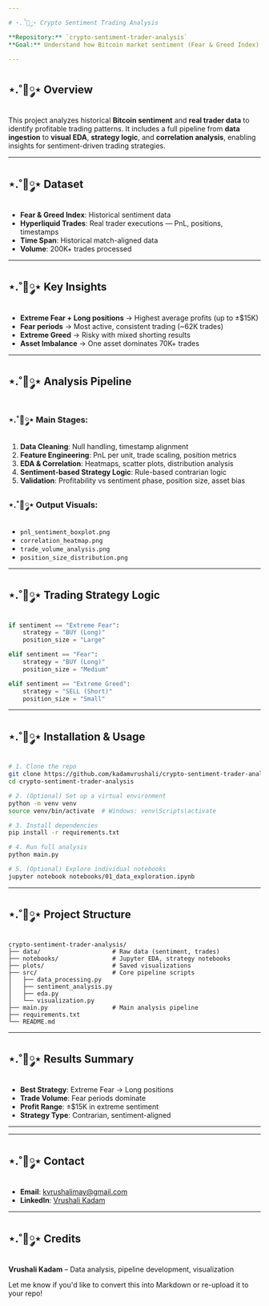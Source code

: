 ```yaml
---

# ⋆.˚🦋༘⋆ Crypto Sentiment Trading Analysis

**Repository:** `crypto-sentiment-trader-analysis`
**Goal:** Understand how Bitcoin market sentiment (Fear & Greed Index) impacts trader behavior and profitability using real Hyperliquid exchange data.

---
```


## ⋆.˚🦋༘⋆ Overview

This project analyzes historical **Bitcoin sentiment** and **real trader data** to identify profitable trading patterns. It includes a full pipeline from **data ingestion** to **visual EDA**, **strategy logic**, and **correlation analysis**, enabling insights for sentiment-driven trading strategies.

---

## ⋆.˚🦋༘⋆ Dataset

* **Fear & Greed Index**: Historical sentiment data
* **Hyperliquid Trades**: Real trader executions — PnL, positions, timestamps
* **Time Span**: Historical match-aligned data
* **Volume**: 200K+ trades processed

---

## ⋆.˚🦋༘⋆ Key Insights

* **Extreme Fear + Long positions** → Highest average profits (up to ±\$15K)
* **Fear periods** → Most active, consistent trading (\~62K trades)
* **Extreme Greed** → Risky with mixed shorting results
* **Asset Imbalance** → One asset dominates 70K+ trades

---

## ⋆.˚🦋༘⋆ Analysis Pipeline

### ⋆.˚🦋༘⋆ Main Stages:

1. **Data Cleaning**: Null handling, timestamp alignment
2. **Feature Engineering**: PnL per unit, trade scaling, position metrics
3. **EDA & Correlation**: Heatmaps, scatter plots, distribution analysis
4. **Sentiment-based Strategy Logic**: Rule-based contrarian logic
5. **Validation**: Profitability vs sentiment phase, position size, asset bias

### ⋆.˚🦋༘⋆ Output Visuals:

* `pnl_sentiment_boxplot.png`
* `correlation_heatmap.png`
* `trade_volume_analysis.png`
* `position_size_distribution.png`

---

## ⋆.˚🦋༘⋆ Trading Strategy Logic

```python
if sentiment == "Extreme Fear":
    strategy = "BUY (Long)"
    position_size = "Large"

elif sentiment == "Fear":
    strategy = "BUY (Long)"
    position_size = "Medium"

elif sentiment == "Extreme Greed":
    strategy = "SELL (Short)"
    position_size = "Small"
```

---

## ⋆.˚🦋༘⋆ Installation & Usage

```bash
# 1. Clone the repo
git clone https://github.com/kadamvrushali/crypto-sentiment-trader-analysis.git
cd crypto-sentiment-trader-analysis

# 2. (Optional) Set up a virtual environment
python -m venv venv
source venv/bin/activate  # Windows: venv\Scripts\activate

# 3. Install dependencies
pip install -r requirements.txt

# 4. Run full analysis
python main.py

# 5. (Optional) Explore individual notebooks
jupyter notebook notebooks/01_data_exploration.ipynb
```

---

## ⋆.˚🦋༘⋆ Project Structure

```
crypto-sentiment-trader-analysis/
├── data/                    # Raw data (sentiment, trades)
├── notebooks/               # Jupyter EDA, strategy notebooks
├── plots/                   # Saved visualizations
├── src/                     # Core pipeline scripts
│   ├── data_processing.py
│   ├── sentiment_analysis.py
│   ├── eda.py
│   └── visualization.py
├── main.py                  # Main analysis pipeline
├── requirements.txt
└── README.md
```

---

## ⋆.˚🦋༘⋆ Results Summary

* **Best Strategy**: Extreme Fear → Long positions
* **Trade Volume**: Fear periods dominate
* **Profit Range**: ±\$15K in extreme sentiment
* **Strategy Type**: Contrarian, sentiment-aligned

---

---

## ⋆.˚🦋༘⋆ Contact

* **Email**: [kvrushalimay@gmail.com](mailto:kvrushalimay@gmail.com)
* **LinkedIn**: [Vrushali Kadam](https://www.linkedin.com/in/vrushalikadam14/)

---
## ⋆.˚🦋༘⋆ Credits 
**Vrushali Kadam** – Data analysis, pipeline development, visualization

Let me know if you'd like to convert this into Markdown or re-upload it to your repo!
